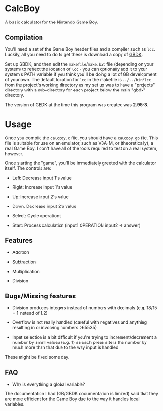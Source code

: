 CalcBoy
=======

A basic calculator for the Nintendo Game Boy.

Compilation
-----------

You'll need a set of the Game Boy header files and a compiler such as 
`lcc`. Luckily, all you need to do to get these is download a copy of 
[GBDK](http://gbdk.sourceforge.net/).

Set up GBDK, and then edit the `makefile`/`make.bat` file (depending on 
your system) to reflect the location of `lcc` - you can optionally add it to 
your system's PATH variable if you think you'll be doing a lot of GB 
development of your own. The default location for `lcc` in the makefile 
is `../../bin/lcc` from the project's working directory as my set up 
was to have a "projects" directory with a sub-directory for each 
project below the main "gbdk" directory.

The version of GBDK at the time this program was created was 
**2.95-3**.

Usage
=====

Once you compile the `calcboy.c` file, you should have a `calcboy.gb` 
file. This file is suitable for use on an emulator, such as VBA-M, or 
(theoretically), a real Game Boy. I don't have all of the tools 
required to test on a real system, however.

Once starting the "game", you'll be immediately greeted with the 
calculator itself. The controls are:

* Left: Decrease input 1's value

* Right: Increase input 1's value

* Up: Increase input 2's value

* Down: Decrease input 2's value

* Select: Cycle operations

* Start: Process calculation (input1 OPERATION input2 -> answer)

Features
--------

* Addition

* Subtraction

* Multiplication

* Division

Bugs/Missing features
---------------------

* Division produces integers instead of numbers with decimals (e.g. 
18/15 = 1 instead of 1.2)

* Overflow is not really handled (careful with negatives and anything 
resulting in or involving numbers >65535)

* Input selection is a bit difficult if you're trying to 
increment/decrement a number by small values (e.g. 1) as each press 
alters the number by much more than that due to the way input is 
handled

These might be fixed some day.

FAQ
---

* Why is everything a global variable?

The documentation I had (GB/GBDK documentation is limited) said that 
they are more efficient for the Game Boy due to the way it handles 
local variables.
